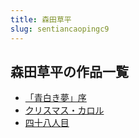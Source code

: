 ```yaml
---
title: 森田草平
slug: sentiancaopingc9
---
```


## 森田草平の作品一覧

- [「青白き夢」序](qingbaikimengxuc1)
- [クリスマス・カロル](kurisumasukaroru33)
- [四十八人目](sishibarenmu8e)
